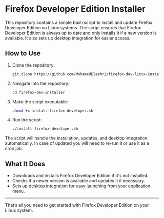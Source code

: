 # Firefox Developer Edition Installer

This repository contains a simple bash script to install and update Firefox Developer Edition on Linux systems. The script ensures that Firefox Developer Edition is always up to date and only installs it if a new version is available. It also sets up desktop integration for easier access.

## How to Use

1. Clone the repository:

   ```bash
   git clone https://github.com/MohamedElashri/firefox-dev-linux-installer
   ```

2. Navigate into the repository:

   ```bash
   cd firefox-dev-installer
   ```

3. Make the script executable:

   ```bash
   chmod +x install-firefox-developer.sh
   ```

4. Run the script:

   ```bash
   ./install-firefox-developer.sh
   ```

The script will handle the installation, updates, and desktop integration automatically. In case of updated you will need to re-run it or use it as a cron job. 

## What It Does

- Downloads and installs Firefox Developer Edition if it's not installed.
- Checks if a newer version is available and updates it if necessary.
- Sets up desktop integration for easy launching from your application menu.

---

That’s all you need to get started with Firefox Developer Edition on your Linux system.
